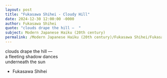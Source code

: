 ```yaml
---
layout: post
title: "Fukasawa Shihei - Cloudy Hill"
date: 2024-12-30 12:00:00 -0000
author: Fukasawa Shihei
quote: "clouds drape the hill —  "
subject: Modern Japanese Haiku (20th century)
permalink: /Modern Japanese Haiku (20th century)/Fukasawa Shihei/Fukasawa Shihei - Cloudy Hill
---
```


clouds drape the hill —  
a fleeting shadow dances  
underneath the sun


- Fukasawa Shihei
